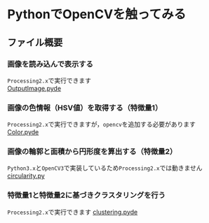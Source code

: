 # PythonでOpenCVを触ってみる
## ファイル概要
### 画像を読み込んで表示する 
`Processing2.x`で実行できます  
[OutputImage.pyde](https://github.com/y-zumi/processing-python/tree/master/OutputImage)

### 画像の色情報（HSV値）を取得する（特徴量1）
`Processing2.x`で実行できますが，`opencv`を追加する必要があります  
[Color.pyde](https://github.com/y-zumi/processing-python/tree/master/color)

### 画像の輪郭と面積から円形度を算出する（特徴量2）
`Python3.x`と`OpenCV3`で実装しているため`Processing2.x`では動きません  
[circularity.py](https://github.com/y-zumi/processing-python/blob/master/opencv-python/circularity.py)

### 特徴量1と特徴量2に基づきクラスタリングを行う
`Processing2.x`で実行できます
[clustering.pyde](https://github.com/y-zumi/processing-python/tree/master/clustering)
